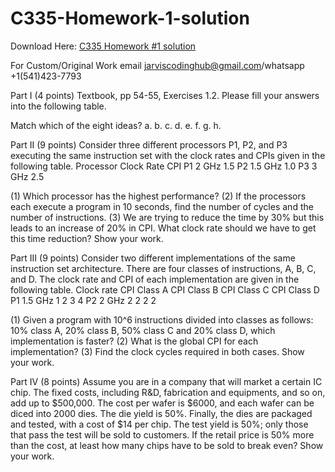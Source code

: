 # C335-Homework-1-solution

Download Here: [C335 Homework #1 solution](https://jarviscodinghub.com/assignment/c335-homework-1-solution/)

For Custom/Original Work email jarviscodinghub@gmail.com/whatsapp +1(541)423-7793

Part I (4 points)
Textbook, pp 54-55, Exercises 1.2. Please fill your answers into the following table.

Match which of the eight ideas?
a.
b.
c.
d.
e.
f.
g.
h.

Part II (9 points)
Consider three different processors P1, P2, and P3 executing the same instruction set with the clock rates and CPIs given in the following table.
Processor Clock Rate CPI
P1 2 GHz 1.5
P2 1.5 GHz 1.0
P3 3 GHz 2.5

(1) Which processor has the highest performance?
(2) If the processors each execute a program in 10 seconds, find the number of cycles and the number of instructions.
(3) We are trying to reduce the time by 30% but this leads to an increase of 20% in CPI. What clock rate should we have to get this time reduction?
Show your work.

Part III (9 points)
Consider two different implementations of the same instruction set architecture. There are four classes of instructions, A, B, C, and D. The clock rate and CPI of each implementation are given in the following table.
Clock rate CPI Class A CPI Class B CPI Class C CPI Class D
P1 1.5 GHz 1 2 3 4
P2 2 GHz 2 2 2 2

(1) Given a program with 10^6 instructions divided into classes as follows: 10% class A, 20% class B, 50% class C and 20% class D, which implementation is faster?
(2) What is the global CPI for each implementation?
(3) Find the clock cycles required in both cases.
Show your work.

Part IV (8 points)
Assume you are in a company that will market a certain IC chip. The fixed costs, including R&D, fabrication and equipments, and so on, add up to $500,000. The cost per wafer is $6000, and each wafer can be diced into 2000 dies. The die yield is 50%. Finally, the dies are packaged and tested, with a cost of $14 per chip. The test yield is 50%; only those that pass the test will be sold to customers. If the retail price is 50% more than the cost, at least how many chips have to be sold to break even? Show your work.

